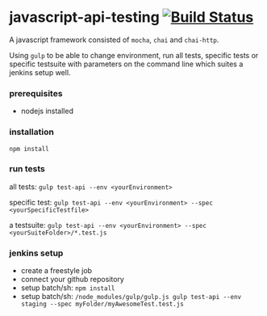 # javascript-api-testing [![Build Status](https://travis-ci.org/sjansson/javascript-api-testing.png?branch=master)](https://travis-ci.org/sjansson/javascript-api-testing)

A javascript framework consisted of `mocha`, `chai` and `chai-http`. 

Using `gulp` to be able to change environment, run all tests, specific tests or specific testsuite with parameters on the command line which suites a jenkins setup well.

### prerequisites
* nodejs installed

### installation
`npm install`

### run tests

all tests: `gulp test-api --env <yourEnvironment>`

specific test: `gulp test-api --env <yourEnvironment> --spec <yourSpecificTestfile>`

a testsuite: `gulp test-api --env <yourEnvironment> --spec <yourSuiteFolder>/*.test.js`

### jenkins setup
* create a freestyle job
* connect your github repository
* setup batch/sh: `npm install`
* setup batch/sh: `/node_modules/gulp/gulp.js gulp test-api --env staging --spec myFolder/myAwesomeTest.test.js` 